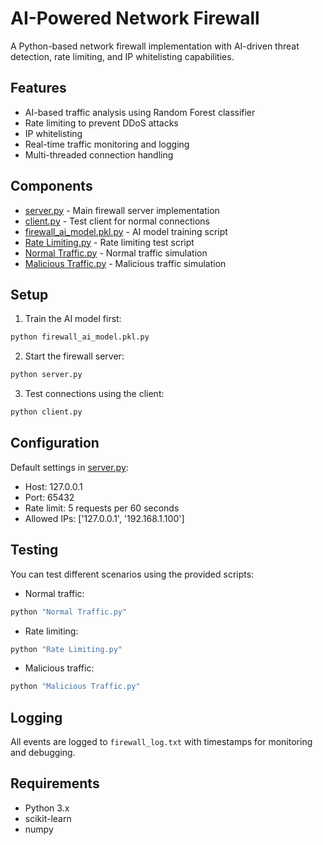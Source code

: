 # AI-Powered Network Firewall

A Python-based network firewall implementation with AI-driven threat detection, rate limiting, and IP whitelisting capabilities.

## Features

- AI-based traffic analysis using Random Forest classifier
- Rate limiting to prevent DDoS attacks
- IP whitelisting
- Real-time traffic monitoring and logging
- Multi-threaded connection handling

## Components

- [server.py](server.py) - Main firewall server implementation
- [client.py](client.py) - Test client for normal connections
- [firewall_ai_model.pkl.py](firewall_ai_model.pkl.py) - AI model training script
- [Rate Limiting.py](Rate%20Limiting.py) - Rate limiting test script
- [Normal Traffic.py](Normal%20Traffic.py) - Normal traffic simulation
- [Malicious Traffic.py](Malicious%20Traffic.py) - Malicious traffic simulation

## Setup

1. Train the AI model first:
```python
python firewall_ai_model.pkl.py
```

2. Start the firewall server:
```python
python server.py
```

3. Test connections using the client:
```python
python client.py
```

## Configuration

Default settings in [server.py](server.py):
- Host: 127.0.0.1
- Port: 65432
- Rate limit: 5 requests per 60 seconds
- Allowed IPs: ['127.0.0.1', '192.168.1.100']

## Testing

You can test different scenarios using the provided scripts:

- Normal traffic:
```python
python "Normal Traffic.py"
```

- Rate limiting:
```python
python "Rate Limiting.py"
```

- Malicious traffic:
```python
python "Malicious Traffic.py"
```

## Logging

All events are logged to `firewall_log.txt` with timestamps for monitoring and debugging.

## Requirements

- Python 3.x
- scikit-learn
- numpy
